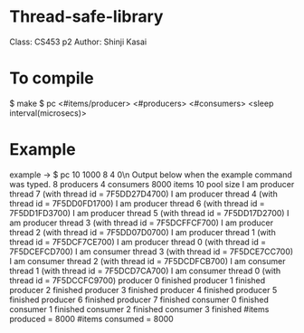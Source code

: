 # Thread-safe-library
Class: CS453 p2
Author: Shinji Kasai

# To compile
$ make
$ pc <poolsize> <#items/producer> <#producers> <#consumers> <sleep interval(microsecs)>

# Example
example -> $ pc 10 1000 8 4 0\n 
Output below when the example command was typed.
8 producers 4 consumers 8000 items 10 pool size
I am producer thread 7 (with thread id = 7F5DD27D4700)
I am producer thread 4 (with thread id = 7F5DD0FD1700)
I am producer thread 6 (with thread id = 7F5DD1FD3700)
I am producer thread 5 (with thread id = 7F5DD17D2700)
I am producer thread 3 (with thread id = 7F5DCFFCF700)
I am producer thread 2 (with thread id = 7F5DD07D0700)
I am producer thread 1 (with thread id = 7F5DCF7CE700)
I am producer thread 0 (with thread id = 7F5DCEFCD700)
I am consumer thread 3 (with thread id = 7F5DCE7CC700)
I am consumer thread 2 (with thread id = 7F5DCDFCB700)
I am consumer thread 1 (with thread id = 7F5DCD7CA700)
I am consumer thread 0 (with thread id = 7F5DCCFC9700)
producer 0 finished
producer 1 finished
producer 2 finished
producer 3 finished
producer 4 finished
producer 5 finished
producer 6 finished
producer 7 finished
consumer 0 finished
consumer 1 finished
consumer 2 finished
consumer 3 finished
 #items produced = 8000   #items consumed = 8000 
 


